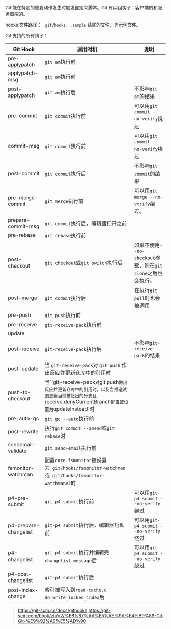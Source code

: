 Git 能在特定的重要动作发生时触发自定义脚本。Git 有两组钩子：客户端的和服务器端的。

hooks 文件路径： `.git/hooks`，`.sample` 结尾的文件，为示例文件。

Git 支持的所有钩子：

| Git Hook              | 调用时机                                                                                                              | 说明                                          |
| --------------------- | ----------------------------------------------------------------------------------------------------------------- | ------------------------------------------- |
| pre-applypatch        | `git am`执行前                                                                                                       |                                             |
| applypatch-msg        | `git am`执行前                                                                                                       |                                             |
| post-applypatch       | `git am`执行后                                                                                                       | 不影响`git am`的结果                              |
| pre-commit            | `git commit`执行前                                                                                                   | 可以用`git commit --no-verify`绕过               |
| commit-msg            | `git commit`执行前                                                                                                   | 可以用`git commit --no-verify`绕过               |
| post-commit           | `git commit`执行后                                                                                                   | 不影响`git commit`的结果                          |
| pre-merge-commit      | `git merge`执行前                                                                                                    | 可以用`git merge --no-verify`绕过。               |
| prepare-commit-msg    | `git commit`执行后，编辑器打开之前                                                                                           |                                             |
| pre-rebase            | `git rebase`执行前                                                                                                   |                                             |
| post-checkout         | `git checkout`或`git switch`执行后                                                                                    | 如果不使用`--no-checkout`参数，则在`git clone`之后也会执行。 |
| post-merge            | `git commit`执行后                                                                                                   | 在执行`git pull`时也会被调用                         |
| pre-push              | `git push`执行前                                                                                                     |                                             |
| pre-receive           | `git-receive-pack`执行前                                                                                             |                                             |
| update                |                                                                                                                   |                                             |
| post-receive          | `git-receive-pack`执行后                                                                                             | 不影响`git-receive-pack`的结果                    |
| post-update           | 当 `git-receive-pack`对 `git push` 作出反应并更新仓库中的引用时                                                                   |                                             |
| push-to-checkout      | 当``git-receive-pack`对`git push`做出反应并更新仓库中的引用时，以及当推送试图更新当前被签出的分支且`receive.denyCurrentBranch`配置被设置为`updateInstead`时 |                                             |
| pre-auto-gc           | `git gc --auto`执行前                                                                                                |                                             |
| post-rewrite          | 执行`git commit --amend`或`git rebase`时                                                                              |                                             |
| sendemail-validate    | `git send-email`执行前                                                                                               |                                             |
| fsmonitor-watchman    | 配置`core.fsmonitor`被设置为`.git/hooks/fsmonitor-watchman`或`.git/hooks/fsmonitor-watchmanv2`时                          |                                             |
| p4-pre-submit         | `git-p4 submit`执行前                                                                                                | 可以用`git-p4 submit --no-verify`绕过            |
| p4-prepare-changelist | `git-p4 submit`执行后，编辑器启动前                                                                                         | 可以用`git-p4 submit --no-verify`绕过            |
| p4-changelist         | `git-p4 submit`执行并编辑完`changelist message`后                                                                        | 可以用`git-p4 submit --no-verify`绕过            |
| p4-post-changelist    | `git-p4 submit`执行后                                                                                                |                                             |
| post-index-change     | 索引被写入到`read-cache.c do_write_locked_index`后                                                                       |                                             |

>  https://git-scm.cn/docs/githooks
>  https://git-scm.com/book/zh/v2/%E8%87%AA%E5%AE%9A%E4%B9%89-Git-Git-%E9%92%A9%E5%AD%90